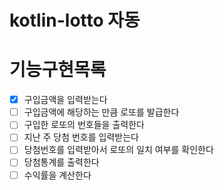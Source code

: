 # kotlin-lotto 자동

# 기능구현목록
- [X] 구입금액을 입력받는다
- [ ] 구입금액에 해당하는 만큼 로또를 발급한다
- [ ] 구입한 로또의 번호들을 출력한다
- [ ] 지난 주 당첨 번호를 입력받는다
- [ ] 당첨번호를 입력받아서 로또의 일치 여부를 확인한다
- [ ] 당첨통계를 출력한다
- [ ] 수익률을 계산한다